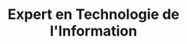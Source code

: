 ---
title: Expert en Technologie de l'Information
begin: 2017-09-01
graduation: 2022-12-31
schoolName: Epitech
country: France
city: Lyon
logo: ./education/lyon.webp
---